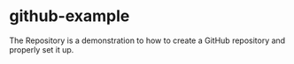 # github-example
The Repository is a demonstration to how to create a GitHub repository and properly set it up.
